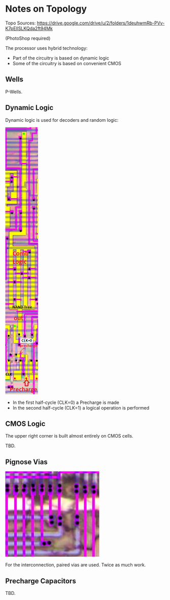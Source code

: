 # Notes on Topology

Topo Sources: https://drive.google.com/drive/u/2/folders/1deuhwmRb-PVv-K7pEllSLKQda2ft94Mk

(PhotoShop required)

The processor uses hybrid technology:
- Part of the circuitry is based on dynamic logic
- Some of the circuitry is based on convenient CMOS

## Wells

P-Wells.

## Dynamic Logic

Dynamic logic is used for decoders and random logic:

![dynamic](/imgstore/dynamic.png)

- In the first half-cycle (CLK=0) a Precharge is made
- In the second half-cycle (CLK=1) a logical operation is performed

## CMOS Logic

The upper right corner is built almost entirely on CMOS cells.

TBD.

## Pignose Vias

![pignose](/imgstore/pignose.png)

For the interconnection, paired vias are used. Twice as much work.

## Precharge Capacitors

TBD.

